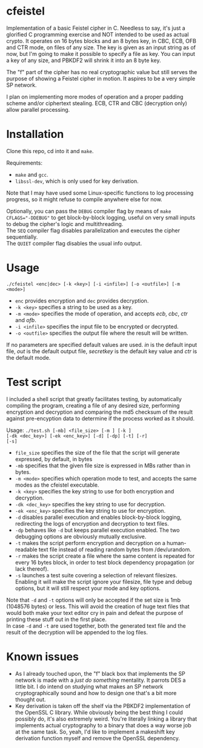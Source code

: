 # cfeistel
<p>Implementation of a basic Feistel cipher in C. Needless to say, it's just a glorified C programming exercise and NOT intended to be used as actual crypto.
It operates on 16 bytes blocks and an 8 bytes key, in CBC, ECB, OFB and CTR mode, on files of any size.
The key is given as an input string as of now, but I'm going to make it possible to specify a file as key. You can input a key of any size, and PBKDF2 will shrink it into an 8 byte key.</p>
<p>The "f" part of the cipher has no real cryptographic value but still serves the purpose of showing a Feistel cipher in motion. It aspires to be a very simple SP network.</p>
<p>I plan on implementing more modes of operation and a proper padding scheme and/or ciphertext stealing. 
ECB, CTR and CBC (decryption only) allow parallel processing.</p>

# Installation
<p>Clone this repo, cd into it and <code>make</code>.

Requirements:
- `make` and `gcc`.
- `libssl-dev`, which is only used for key derivation.

Note that I may have used some Linux-specific functions to log processing progress, so it might refuse to compile anywhere else for now.</p>
<p>Optionally, you can pass the <code>DEBUG</code> compiler flag by means of <code>make CFLAGS="-DDEBUG"</code> to get block-by-block logging, useful on very small inputs to debug the cipher's logic and multithreading.<br>
The <code>SEQ</code> compiler flag disables parallelization and executes the cipher sequentially.<br>
The <code>QUIET</code> compiler flag disables the usual info output.</p>

# Usage
`./cfeistel <enc|dec> [-k <key>] [-i <infile>] [-o <outfile>] [-m <mode>]`

- `enc` provides encryption and `dec` provides decryption.  
- `-k <key>` specifies a string to be used as a key.
- `-m <mode>` specifies the mode of operation, and accepts *ecb*, *cbc*, *ctr* and *ofb*.
- `-i <infile>` specifies the input file to be encrypted or decrypted.
- `-o <outfile>` specifies the output file where the result will be written.

If no parameters are specified default values are used.
<em>in</em> is the default input file, <em>out</em> is the default output file, <em>secretkey</em> is the default key value and <em>ctr</em> is the default mode.<br>

# Test script
I included a shell script that greatly facilitates testing, by automatically compiling the program, creating a file of any desired size, performing encryption and decryption and comparing the md5 checksum of the result against pre-encyption data to determine if the process worked as it should.

Usage: <code>./test.sh [-mb] <file_size> [-m <mode>] [-k <key>] [-dk <dec_key>] [-ek <enc_key>]  [-d] [-dp] [-t] [-r] [-s]</code>

- `file_size` specifies the size of the file that the script will generate expressed, by default, in bytes
- `-mb` specifies that the given file size is expressed in MBs rather than in bytes.
- `-m <mode>` specifies which operation mode to test, and accepts the same modes as the cfeistel executable.
- `-k <key>` specifies the key string to use for both encryption and decryption.
- `-dk <dec_key>` specifies the key string to use for decryption.
- `-ek <enc_key>` specifies the key string to use for encryption.
- `-d` disables parallel execution and enables block-by-block logging, redirecting the logs of encryption and decryption to text files.
- `-dp` behaves like `-d` but keeps parallel execution enabled. The two debugging options are obviously mutually exclusive.
- `-t` makes the script perform encryption and decryption on a human-readable text file instead of reading random bytes from /dev/urandom.
- `-r` makes the script create a file where the same content is repeated for every 16 bytes block, in order to test block dependency propagation (or lack thereof).
- `-s` launches a test suite covering a selection of relevant filesizes. Enabling it will make the script ignore your filesize, file type and debug options, but it will still respect your mode and key options.

Note that `-d` and `-t` options will only be accepted if the set size is 1mb (1048576 bytes) or less. This will avoid the creation of huge text files that would both make your text editor cry in pain and defeat the purpose of printing these stuff out in the first place.<br> 
In case `-d` and `-t` are used together, both the generated text file and the result of the decryption will be appended to the log files.

# Known issues
- As I already touched upon, the "f" black box that implements the SP network is made with a <em>just do something</em> mentality. It parrots DES a little bit. I do intend on studying what makes an SP network cryptographically sound and how to design one that's a bit more thought out.
- Key derivation is taken off the shelf via the PBKDF2 implementation of the OpenSSL C library. While obviously being the best thing I could possibly do, it's also extremely weird. You're literally linking a library that implements actual cryptography to a binary that does a way worse job at the same task. So, yeah, I'd like to implement a makeshift key derivation function myself and remove the OpenSSL dependency. 